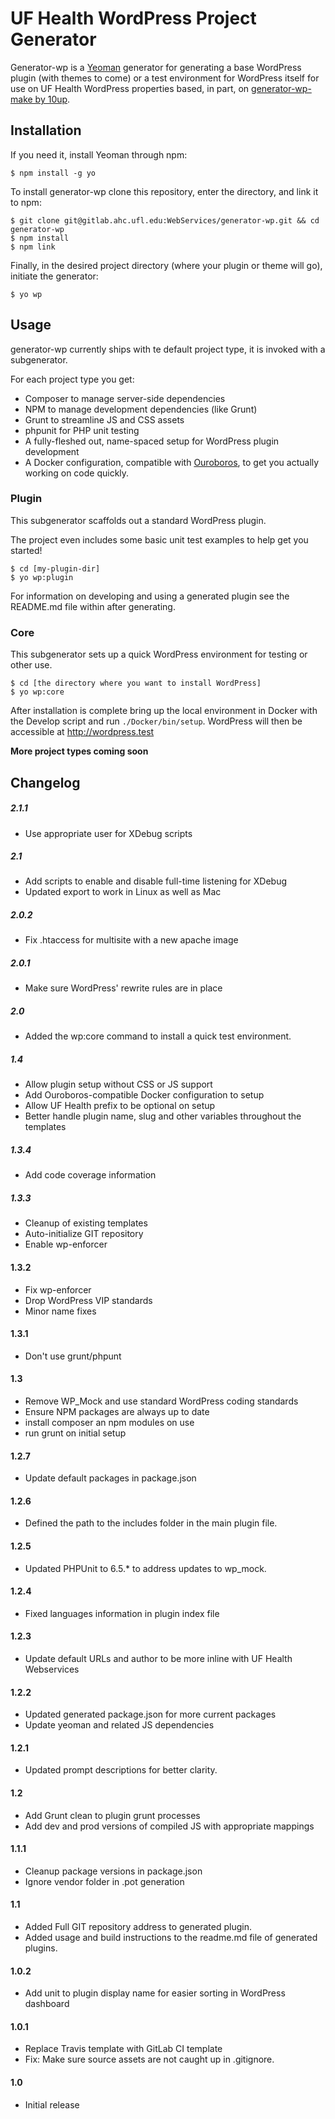 UF Health WordPress Project Generator
=================

Generator-wp is a [Yeoman](http://yeoman.io) generator for generating a base WordPress plugin (with themes to come) or a test environment for WordPress itself for use on UF Health WordPress properties based, in part, on [generator-wp-make by 10up](https://github.com/10up/generator-wp-make).

## Installation

If you need it, install Yeoman through npm:

```
$ npm install -g yo
```

To install generator-wp clone this repository, enter the directory, and link it to npm:

```
$ git clone git@gitlab.ahc.ufl.edu:WebServices/generator-wp.git && cd generator-wp
$ npm install
$ npm link
```

Finally, in the desired project directory (where your plugin or theme will go), initiate the generator:

```
$ yo wp
```

## Usage

generator-wp currently ships with te default project type, it is invoked with a subgenerator.

For each project type you get:

- Composer to manage server-side dependencies
- NPM to manage development dependencies (like Grunt)
- Grunt to streamline JS and CSS assets
- phpunit for PHP unit testing
- A fully-fleshed out, name-spaced setup for WordPress plugin development
- A Docker configuration, compatible with [Ouroboros](https://github.com/UFHealth/ouroboros), to get you actually working on code quickly.

### Plugin

This subgenerator scaffolds out a standard WordPress plugin.

The project even includes some basic unit test examples to help get you started!

```
$ cd [my-plugin-dir]
$ yo wp:plugin
```

For information on developing and using a generated plugin see the README.md file within after generating.

### Core

This subgenerator sets up a quick WordPress environment for testing or other use.

```
$ cd [the directory where you want to install WordPress]
$ yo wp:core
```

After installation is complete bring up the local environment in Docker with the Develop script and run `./Docker/bin/setup`. WordPress will then be accessible at http://wordpress.test

**More project types coming soon**

## Changelog

##### 2.1.1
* Use appropriate user for XDebug scripts

##### 2.1
* Add scripts to enable and disable full-time listening for XDebug
* Updated export to work in Linux as well as Mac

##### 2.0.2
* Fix .htaccess for multisite with a new apache image

##### 2.0.1
* Make sure WordPress' rewrite rules are in place

##### 2.0
* Added the wp:core command to install a quick test environment.

##### 1.4
* Allow plugin setup without CSS or JS support
* Add Ouroboros-compatible Docker configuration to setup
* Allow UF Health prefix to be optional on setup
* Better handle plugin name, slug and other variables throughout the templates

##### 1.3.4
* Add code coverage information

##### 1.3.3
* Cleanup of existing templates
* Auto-initialize GIT repository
* Enable wp-enforcer

#### 1.3.2
* Fix wp-enforcer
* Drop WordPress VIP standards
* Minor name fixes

#### 1.3.1
* Don't use grunt/phpunt

#### 1.3
* Remove WP_Mock and use standard WordPress coding standards
* Ensure NPM packages are always up to date
* install composer an npm modules on use
* run grunt on initial setup

#### 1.2.7
* Update default packages in package.json

#### 1.2.6
* Defined the path to the includes folder in the main plugin file.

#### 1.2.5
* Updated PHPUnit to 6.5.* to address updates to wp_mock.

#### 1.2.4
* Fixed languages information in plugin index file

#### 1.2.3
* Update default URLs and author to be more inline with UF Health Webservices

#### 1.2.2
* Updated generated package.json for more current packages
* Update yeoman and related JS dependencies

#### 1.2.1
* Updated prompt descriptions for better clarity.

#### 1.2
* Add Grunt clean to plugin grunt processes
* Add dev and prod versions of compiled JS with appropriate mappings

#### 1.1.1
* Cleanup package versions in package.json
* Ignore vendor folder in .pot generation

#### 1.1
* Added Full GIT repository address to generated plugin.
* Added usage and build instructions to the readme.md file of generated plugins.

#### 1.0.2
* Add unit to plugin display name for easier sorting in WordPress dashboard

#### 1.0.1
* Replace Travis template with GitLab CI template
* Fix: Make sure source assets are not caught up in .gitignore.

#### 1.0
* Initial release
